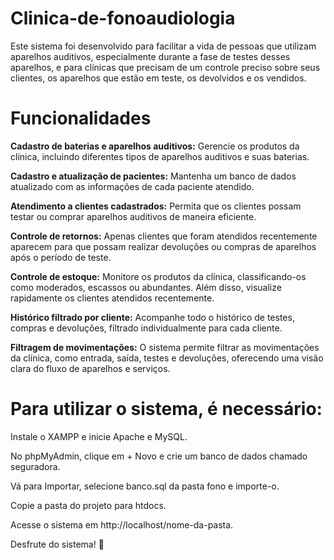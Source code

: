 # Clinica-de-fonoaudiologia

Este sistema foi desenvolvido para facilitar a vida de pessoas que utilizam aparelhos auditivos, especialmente durante a fase de testes desses aparelhos, e para clínicas que precisam de um controle preciso sobre seus clientes, os aparelhos que estão em teste, os devolvidos e os vendidos.

# Funcionalidades

**Cadastro de baterias e aparelhos auditivos:** Gerencie os produtos da clínica, incluindo diferentes tipos de aparelhos auditivos e suas baterias.

**Cadastro e atualização de pacientes:** Mantenha um banco de dados atualizado com as informações de cada paciente atendido.

**Atendimento a clientes cadastrados:** Permita que os clientes possam testar ou comprar aparelhos auditivos de maneira eficiente.

**Controle de retornos:** Apenas clientes que foram atendidos recentemente aparecem para que possam realizar devoluções ou compras de aparelhos após o período de teste.

**Controle de estoque:** Monitore os produtos da clínica, classificando-os como moderados, escassos ou abundantes. Além disso, visualize rapidamente os clientes atendidos recentemente.

**Histórico filtrado por cliente:** Acompanhe todo o histórico de testes, compras e devoluções, filtrado individualmente para cada cliente.

**Filtragem de movimentações:** O sistema permite filtrar as movimentações da clínica, como entrada, saída, testes e devoluções, oferecendo uma visão clara do fluxo de aparelhos e serviços.

# Para utilizar o sistema, é necessário:
Instale o XAMPP e inicie Apache e MySQL.

No phpMyAdmin, clique em + Novo e crie um banco de dados chamado seguradora.

Vá para Importar, selecione banco.sql da pasta fono e importe-o.

Copie a pasta do projeto para htdocs.

Acesse o sistema em http://localhost/nome-da-pasta.

Desfrute do sistema! 🌟
